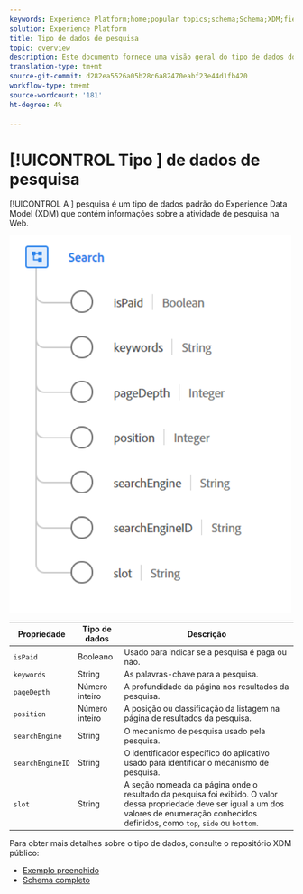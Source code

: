 ```yaml
---
keywords: Experience Platform;home;popular topics;schema;Schema;XDM;fields;schemas;search;datatype;data-type;data type;
solution: Experience Platform
title: Tipo de dados de pesquisa
topic: overview
description: Este documento fornece uma visão geral do tipo de dados do Search Experience Data Model (XDM).
translation-type: tm+mt
source-git-commit: d282ea5526a05b28c6a82470eabf23e44d1fb420
workflow-type: tm+mt
source-wordcount: '181'
ht-degree: 4%

---
```



# [!UICONTROL Tipo ] de dados de pesquisa

[!UICONTROL A ] pesquisa é um tipo de dados padrão do Experience Data Model (XDM) que contém informações sobre a atividade de pesquisa na Web.

<img src="../images/data-types/search.PNG" width="500" /><br />

| Propriedade | Tipo de dados | Descrição |
| --- | --- | --- |
| `isPaid` | Booleano | Usado para indicar se a pesquisa é paga ou não. |
| `keywords` | String | As palavras-chave para a pesquisa. |
| `pageDepth` | Número inteiro | A profundidade da página nos resultados da pesquisa. |
| `position` | Número inteiro | A posição ou classificação da listagem na página de resultados da pesquisa. |
| `searchEngine` | String | O mecanismo de pesquisa usado pela pesquisa. |
| `searchEngineID` | String | O identificador específico do aplicativo usado para identificar o mecanismo de pesquisa. |
| `slot` | String | A seção nomeada da página onde o resultado da pesquisa foi exibido. O valor dessa propriedade deve ser igual a um dos valores de enumeração conhecidos definidos, como `top`, `side` ou `bottom`. |

Para obter mais detalhes sobre o tipo de dados, consulte o repositório XDM público:

* [Exemplo preenchido](https://github.com/adobe/xdm/blob/master/components/datatypes/search.example.1.json)
* [Schema completo](https://github.com/adobe/xdm/blob/master/components/datatypes/search.schema.json)